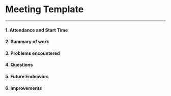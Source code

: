 # Meeting Template
---

#### 1. Attendance and Start Time

#### 2. Summary of work

#### 3. Problems encountered

#### 4. Questions

#### 5. Future Endeavors

#### 6. Improvements

